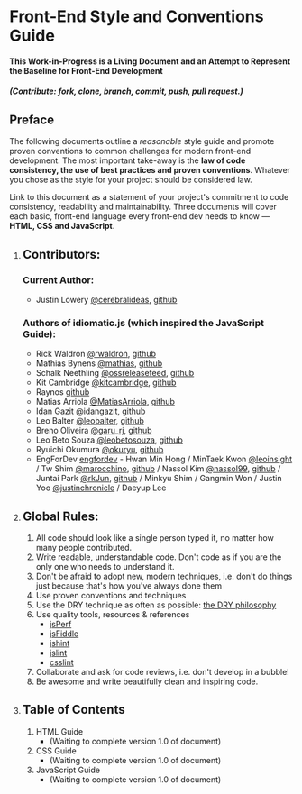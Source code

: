 # Front-End Style and Conventions Guide

#### This Work-in-Progress is a Living Document and an Attempt to Represent the Baseline for Front-End Development
##### (Contribute: fork, clone, branch, commit, push, pull request.)

## Preface

The following documents outline a _reasonable_ style guide and promote proven conventions to common challenges for modern front-end development. The most important take-away is the **law of code consistency, the use of best practices and proven conventions**. Whatever you chose as the style for your project should be considered law. 

Link to this document as a statement of your project's commitment to code consistency, readability and maintainability. Three documents will cover each basic, front-end language every front-end dev needs to know — **HTML, CSS and JavaScript**.

1. ## Contributors:
	### Current Author:
	* Justin Lowery [@cerebralideas](http://twitter.com/cerebralideas), [github](https://github.com/cerebralideas)
	
	### Authors of idiomatic.js (which inspired the JavaScript Guide):
	* Rick Waldron [@rwaldron](http://twitter.com/rwaldron), [github](https://github.com/rwldrn)
	* Mathias Bynens [@mathias](http://twitter.com/mathias), [github](https://github.com/mathiasbynens)
	* Schalk Neethling [@ossreleasefeed](http://twitter.com/ossreleasefeed), [github](https://github.com/ossreleasefeed/)
	* Kit Cambridge	[@kitcambridge](http://twitter.com/kitcambridge), [github](https://github.com/kitcambridge)
	* Raynos [github](https://github.com/Raynos)
	* Matias Arriola [@MatiasArriola](https://twitter.com/MatiasArriola), [github](https://github.com/MatiasArriola/)
	* Idan Gazit [@idangazit](http://twitter.com/idangazit), [github](https://github.com/idangazit)
	* Leo Balter [@leobalter](http://twitter.com/leobalter), [github](https://github.com/leobalter)
	* Breno Oliveira [@garu_rj](http://twitter.com/garu_rj), [github](https://github.com/garu)
	* Leo Beto Souza [@leobetosouza](http://twitter.com/leobetosouza), [github](https://github.com/leobetosouza)
	* Ryuichi Okumura [@okuryu](http://twitter.com/okuryu), [github](https://github.com/okuryu)
	* EngForDev [engfordev](http://www.opentutorials.org/course/167/1363) - Hwan Min Hong / MinTaek Kwon [@leoinsight](http://twitter.com/leoinsight) / Tw Shim [@marocchino](http://twitter.com/marocchino), [github](https://github.com/marocchino) / Nassol Kim [@nassol99](http://twitter.com/nassol99), [github](https://github.com/nassol) / Juntai Park [@rkJun](http://twitter.com/rkJun), [github](https://github.com/rkJun) / Minkyu Shim / Gangmin Won / Justin Yoo [@justinchronicle](http://twitter.com/justinchronicle) / Daeyup Lee

2. ## Global Rules:

	1. All code should look like a single person typed it, no matter how many people contributed.	
	2. Write readable, understandable code. Don't code as if you are the only one who needs to understand it.
	3. Don't be afraid to adopt new, modern techniques, i.e. don't do things just because that's how you've always done them
	4. Use proven conventions and techniques
	5. Use the DRY technique as often as possible: [the DRY philosophy](http://en.wikipedia.org/wiki/Don't_repeat_yourself)
	6. Use quality tools, resources & references
		* [jsPerf](http://jsperf.com/)
		* [jsFiddle](http://jsfiddle.net/)
		* [jshint](http://jshint.com/)
		* [jslint](http://jslint.org/)
		* [csslint](http://csslint.net)
	7. Collaborate and ask for code reviews, i.e. don't develop in a bubble!
	8. Be awesome and write beautifully clean and inspiring code.

3. ## Table of Contents

	1. HTML Guide
		* (Waiting to complete version 1.0 of document)
	2. CSS Guide
		* (Waiting to complete version 1.0 of document)
	3. JavaScript Guide
		* (Waiting to complete version 1.0 of document)
